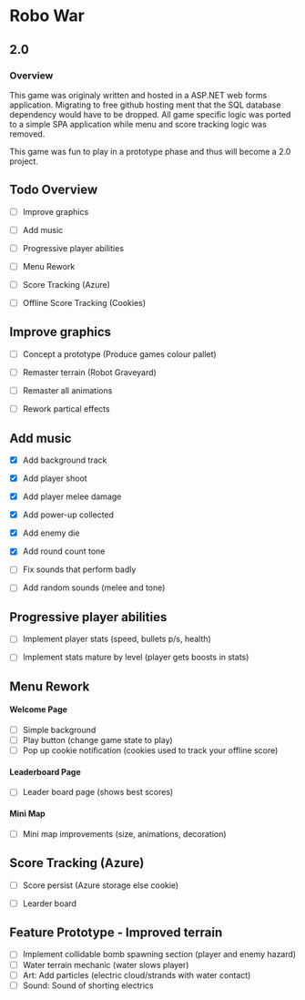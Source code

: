 # Robo War
## 2.0

### Overview
This game was originaly written and hosted in a ASP.NET web forms application.
Migrating to free github hosting ment that the SQL database dependency would have to be dropped. All game specific logic was ported to a simple SPA application while menu and score tracking logic was removed.

This game was fun to play in a prototype phase and thus will become a 2.0 project.


## Todo Overview
- [ ] Improve graphics
- [ ] Add music
- [ ] Progressive player abilities
- [ ] Menu Rework
- [ ] Score Tracking (Azure)
- [ ] Offline Score Tracking (Cookies)


## Improve graphics
- [ ] Concept a prototype (Produce games colour pallet)
- [ ] Remaster terrain (Robot Graveyard)
- [ ] Remaster all animations
- [ ] Rework partical effects


## Add music
- [x] Add background track
- [x] Add player shoot
- [x] Add player melee damage
- [x] Add power-up collected
- [x] Add enemy die
- [x] Add round count tone
- [ ] Fix sounds that perform badly
- [ ] Add random sounds (melee and tone)


## Progressive player abilities
- [ ] Implement player stats (speed, bullets p/s, health)
- [ ] Implement stats mature by level (player gets boosts in stats)


## Menu Rework
#### Welcome Page
- [ ] Simple background
- [ ] Play button (change game state to play)
- [ ] Pop up cookie notification (cookies used to track your offline score)
#### Leaderboard Page
- [ ] Leader board page (shows best scores)
#### Mini Map
- [ ] Mini map improvements (size, animations, decoration)


## Score Tracking (Azure)
- [ ] Score persist (Azure storage else cookie)
- [ ] Learder board


## Feature Prototype - Improved terrain
- [ ] Implement collidable bomb spawning section (player and enemy hazard)
- [ ] Water terrain mechanic (water slows player)
- [ ] Art: Add particles (electric cloud/strands with water contact)
- [ ] Sound: Sound of shorting electrics
